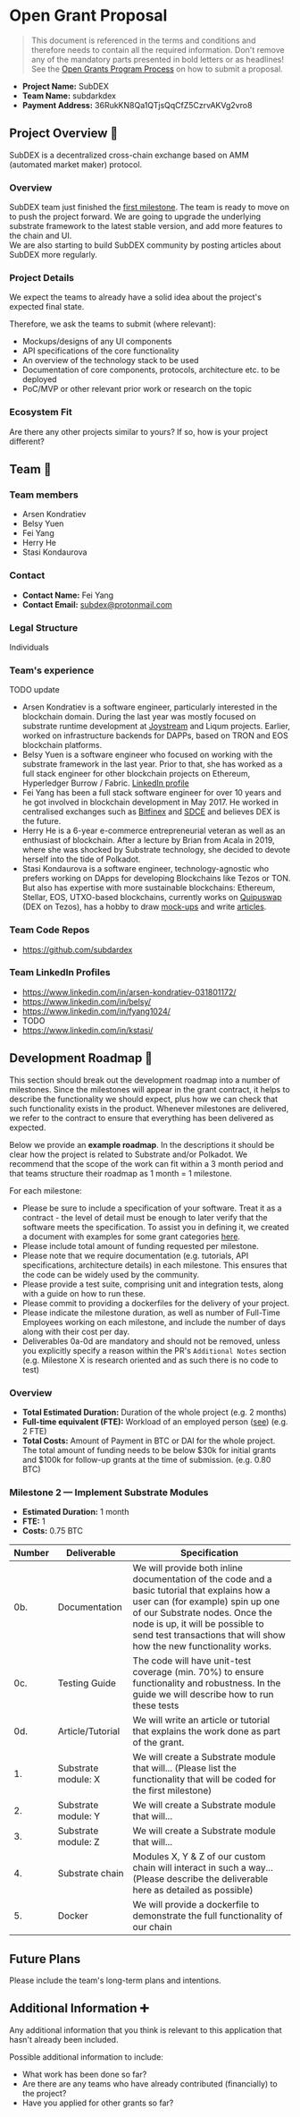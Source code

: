 # Open Grant Proposal

> This document is referenced in the terms and conditions and therefore needs to contain all the required information. Don't remove any of the mandatory parts presented in bold letters or as headlines! See the [Open Grants Program Process](https://github.com/w3f/Open-Grants-Program/blob/master/README_2.md) on how to submit a proposal.

* **Project Name:** SubDEX
* **Team Name:** subdarkdex
* **Payment Address:** 36RukKN8Qa1QTjsQqCfZ5CzrvAKVg2vro8

## Project Overview :page_facing_up: 

SubDEX is a decentralized cross-chain exchange based on AMM (automated market maker) protocol. 

### Overview

SubDEX team just finished the [first milestone](https://github.com/subdarkdex/Open-Grants-Program/blob/master/applications/subdex.md).
The team is ready to move on to push the project forward. We are going to upgrade the underlying substrate framework to the latest stable version, and add more features to the chain and UI.     
We are also starting to build SubDEX community by posting articles about SubDEX more regularly.

### Project Details 
We expect the teams to already have a solid idea about the project's expected final state.

Therefore, we ask the teams to submit (where relevant):
* Mockups/designs of any UI components
* API specifications of the core functionality
* An overview of the technology stack to be used
* Documentation of core components, protocols, architecture etc. to be deployed
* PoC/MVP or other relevant prior work or research on the topic

### Ecosystem Fit 
Are there any other projects similar to yours? If so, how is your project different?

## Team :busts_in_silhouette:

### Team members
- Arsen Kondratiev
- Belsy Yuen
- Fei Yang
- Herry He
- Stasi Kondaurova

### Contact
* **Contact Name:** Fei Yang
* **Contact Email:** subdex@protonmail.com

### Legal Structure 

Individuals

### Team's experience
TODO update
- Arsen Kondratiev is a software engineer, particularly interested in the blockchain domain. During the last year was mostly focused on substrate runtime development at [Joystream](https://github.com/Joystream/joystream/tree/content_directory_second_try) and Liqum projects. Earlier, worked on infrastructure backends for DAPPs, based on TRON and EOS blockchain platforms.
- Belsy Yuen is a software engineer who focused on working with the substrate framework in the last year. Prior to that, she has worked as a full stack engineer for other blockchain projects on Ethereum, Hyperledger Burrow / Fabric. [LinkedIn profile](https://www.linkedin.com/in/belsy/)
- Fei Yang has been a full stack software engineer for over 10 years and he got involved in blockchain development in May 2017. He worked in centralised exchanges such as [Bitfinex](https://www.bitfinex.com/) and [SDCE](https://sdce.com.au) and believes DEX is the future.
- Herry He is a 6-year e-commerce entrepreneurial veteran as well as an enthusiast of blockchain. After a lecture by Brian from Acala in 2019, where she was shocked by Substrate technology, she decided to devote herself into the tide of Polkadot.
- Stasi Kondaurova is a software engineer, technology-agnostic who prefers working on DApps for developing Blockchains like Tezos or TON. But also has expertise with more sustainable blockchains: Ethereum, Stellar, EOS, UTXO-based blockchains, currently works on [Quipuswap](https://medium.com/madfish-solutions/how-to-use-quipuswap-on-carthagenet-44c7ebfb97b) (DEX on Tezos), has a hobby to draw [mock-ups](https://www.figma.com/proto/bdS7KgUPIoUtWybrYewVHD/Cepheus?node-id=45%3A0&scaling=min-zoom) and write [articles](https://medium.com/madfish-solutions/sol2ligo-in-action-migrating-solidity-smart-contract-to-ligo-sol2ligo-update-3-961ddbd9715c).

### Team Code Repos
* https://github.com/subdardex

### Team LinkedIn Profiles
* https://www.linkedin.com/in/arsen-kondratiev-031801172/
* https://www.linkedin.com/in/belsy/
* https://www.linkedin.com/in/fyang1024/
* TODO  
* https://www.linkedin.com/in/kstasi/

## Development Roadmap :nut_and_bolt: 

This section should break out the development roadmap into a number of milestones. Since the milestones will appear in the grant contract, it helps to describe the functionality we should expect, plus how we can check that such functionality exists in the product. Whenever milestones are delivered, we refer to the contract to ensure that everything has been delivered as expected.

Below we provide an **example roadmap**. In the descriptions it should be clear how the project is related to Substrate and/or Polkadot. We recommend that the scope of the work can fit within a 3 month period and that teams structure their roadmap as 1 month = 1 milestone. 

For each milestone:
* Please be sure to include a specification of your software. Treat it as a contract - the level of detail must be enough to later verify that the software meets the specification.
To assist you in defining it, we created a document with examples for some grant categories [here](../src/grant_guidelines_per_category.md).
* Please include total amount of funding requested per milestone.
* Please note that we require documentation (e.g. tutorials, API specifications, architecture details) in each milestone. This ensures that the code can be widely used by the community.
* Please provide a test suite, comprising unit and integration tests, along with a guide on how to run these.
* Please commit to providing a dockerfiles for the delivery of your project. 
* Please indicate the milestone duration, as well as number of Full-Time Employees working on each milestone, and include the number of days along with their cost per day.
* Deliverables 0a-0d are mandatory and should not be removed, unless you explicitly specify a reason within the PR's `Additional Notes` section (e.g. Milestone X is research oriented and as such there is no code to test)

### Overview
* **Total Estimated Duration:** Duration of the whole project (e.g. 2 months)
* **Full-time equivalent (FTE):**  Workload of an employed person ([see](https://en.wikipedia.org/wiki/Full-time_equivalent)) (e.g. 2 FTE)
* **Total Costs:** Amount of Payment in BTC or DAI for the whole project. The total amount of funding needs to be below $30k for initial grants and $100k for follow-up grants at the time of submission. (e.g. 0.80 BTC)

### Milestone 2 — Implement Substrate Modules 
* **Estimated Duration:** 1 month
* **FTE:**  1
* **Costs:** 0.75 BTC

| Number | Deliverable | Specification |
| ------------- | ------------- | ------------- |
| 0b. | Documentation | We will provide both inline documentation of the code and a basic tutorial that explains how a user can (for example) spin up one of our Substrate nodes. Once the node is up, it will be possible to send test transactions that will show how the new functionality works. |
| 0c. | Testing Guide | The code will have unit-test coverage (min. 70%) to ensure functionality and robustness. In the guide we will describe how to run these tests | 
| 0d. | Article/Tutorial | We will write an article or tutorial that explains the work done as part of the grant. 
| 1. | Substrate module: X | We will create a Substrate module that will... (Please list the functionality that will be coded for the first milestone) |  
| 2. | Substrate module: Y | We will create a Substrate module that will... |  
| 3. | Substrate module: Z | We will create a Substrate module that will... |  
| 4. | Substrate chain | Modules X, Y & Z of our custom chain will interact in such a way... (Please describe the deliverable here as detailed as possible) |  
| 5. | Docker | We will provide a dockerfile to demonstrate the full functionality of our chain |

## Future Plans
Please include the team's long-term plans and intentions.

## Additional Information :heavy_plus_sign: 
Any additional information that you think is relevant to this application that hasn't already been included.

Possible additional information to include:
* What work has been done so far?
* Are there are any teams who have already contributed (financially) to the project?
* Have you applied for other grants so far?

